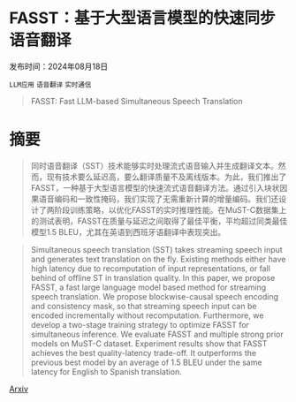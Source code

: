 # FASST：基于大型语言模型的快速同步语音翻译

发布时间：2024年08月18日

`LLM应用` `语音翻译` `实时通信`

> FASST: Fast LLM-based Simultaneous Speech Translation

# 摘要

> 同时语音翻译（SST）技术能够实时处理流式语音输入并生成翻译文本。然而，现有技术要么延迟高，要么翻译质量不及离线版本。为此，我们推出了FASST，一种基于大型语言模型的快速流式语音翻译方法。通过引入块状因果语音编码和一致性掩码，我们实现了无需重新计算的增量编码。我们还设计了两阶段训练策略，以优化FASST的实时推理性能。在MuST-C数据集上的测试表明，FASST在质量与延迟之间取得了最佳平衡，平均超过同类最佳模型1.5 BLEU，尤其在英语到西班牙语翻译中表现突出。

> Simultaneous speech translation (SST) takes streaming speech input and generates text translation on the fly. Existing methods either have high latency due to recomputation of input representations, or fall behind of offline ST in translation quality. In this paper, we propose FASST, a fast large language model based method for streaming speech translation. We propose blockwise-causal speech encoding and consistency mask, so that streaming speech input can be encoded incrementally without recomputation. Furthermore, we develop a two-stage training strategy to optimize FASST for simultaneous inference. We evaluate FASST and multiple strong prior models on MuST-C dataset. Experiment results show that FASST achieves the best quality-latency trade-off. It outperforms the previous best model by an average of 1.5 BLEU under the same latency for English to Spanish translation.

[Arxiv](https://arxiv.org/abs/2408.09430)